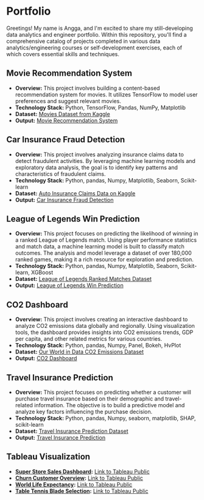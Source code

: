 # Portfolio
Greetings! My name is Angga, and I'm excited to share my still-developing data analytics and engineer portfolio. Within this repository, you'll find a comprehensive catalog of projects completed in various data analytics/engineering courses or self-development exercises, each of which covers essential skills and techniques.

## **Movie Recommendation System**  
   - **Overview:** This project involves building a content-based recommendation system for movies. It utilizes TensorFlow to model user preferences and suggest relevant movies.
   - **Technology Stack:** Python, TensorFlow, Pandas, NumPy, Matplotlib
   - **Dataset:** [Movies Dataset from Kaggle](https://www.kaggle.com/code/faiqueali/tensorflow-movie-recommender-system)
   - **Output:** [Movie Recommendation System](https://github.com/Fuady/PortfolioProjects/blob/main/Movie_Recommendation_System_TensorFlow.ipynb)

 ## **Car Insurance Fraud Detection**  
   - **Overview:** This project involves analyzing insurance claims data to detect fraudulent activities. By leveraging machine learning models and exploratory data analysis, the goal is to identify key patterns and characteristics of fraudulent claims.
   - **Technology Stack:** Python, pandas, Numpy, Matplotlib, Seaborn, Scikit-learn
   - **Dataset:** [Auto Insurance Claims Data on Kaggle](https://www.kaggle.com/datasets/buntyshah/auto-insurance-claims-data)
   - **Output:** [Car Insurance Fraud Detection](https://github.com/Fuady/PortfolioProjects/blob/main/Car%20Insurance%20Fraud%20Detection.ipynb)

## **League of Legends Win Prediction**  
   - **Overview:** This project focuses on predicting the likelihood of winning in a ranked League of Legends match. Using player performance statistics and match data, a machine learning model is built to classify match outcomes. The analysis and model leverage a dataset of over 180,000 ranked games, making it a rich resource for exploration and prediction. 
   - **Technology Stack:** Python, pandas, Numpy, Matplotlib, Seaborn, Scikit-learn, XGBoost
   - **Dataset:** [League of Legends Ranked Matches Dataset](https://www.kaggle.com/paololol/league-of-legends-ranked-matches)
   - **Output:** [League of Legends Win Prediction](https://github.com/Fuady/PortfolioProjects/blob/main/LoL_prediction.ipynb)

## **CO2 Dashboard**  
   - **Overview:** This project involves creating an interactive dashboard to analyze CO2 emissions data globally and regionally. Using visualization tools, the dashboard provides insights into CO2 emissions trends, GDP per capita, and other related metrics for various countries. 
   - **Technology Stack:** Python, pandas, Numpy, Panel, Bokeh, HvPlot
   - **Dataset:** [Our World in Data CO2 Emissions Dataset](https://github.com/owid/co2-data)
   - **Output:** [CO2 Dashboard](https://github.com/Fuady/PortfolioProjects/blob/main/co2_dashboard.ipynb)

## **Travel Insurance Prediction**
   - **Overview:** This project focuses on predicting whether a customer will purchase travel insurance based on their demographic and travel-related information. The objective is to build a predictive model and analyze key factors influencing the purchase decision. 
   - **Technology Stack:** Python, pandas, Numpy, seaborn, matplotlib, SHAP, scikit-learn
   - **Dataset:** [Travel Insurance Prediction Dataset](https://www.kaggle.com/datasets/tejashvi14/travel-insurance-prediction-data)
   - **Output:** [Travel Insurance Prediction](https://github.com/Fuady/PortfolioProjects/blob/main/Travel_insurance_prediction.ipynb)

## **Tableau Visualization**
- **[Super Store Sales Dashboard](https://github.com/Fuady/Tableau-Results/blob/main/Dashboard%20Super%20Sales.png):** [Link to Tableau Public](https://public.tableau.com/app/profile/angga.fuady/viz/SuperStoreOverview_16922041483160/Dashboard1)
- **[Churn Customer Overview](https://github.com/Fuady/Tableau-Results/blob/main/Customer_churn_overview.png):** [Link to Tableau Public](https://public.tableau.com/app/profile/angga.fuady/viz/CustomerChurnOverview_16923700539950/Dashboard1)
- **[World Life Expectancy](https://github.com/Fuady/Tableau-Results/blob/main/World_life_expectancy.png):** [Link to Tableau Public](https://public.tableau.com/app/profile/angga.fuady/viz/WorldLifeExpectancy_16622213083270/Dashboard1)
- **[Table Tennis Blade Selection](https://github.com/Fuady/Tableau-Results/blob/main/Table_tennis_blade_selection.png):** [Link to Tableau Public](https://public.tableau.com/app/profile/angga.fuady/viz/ButterflyRubberandBladeSelection/Dashboard1)
